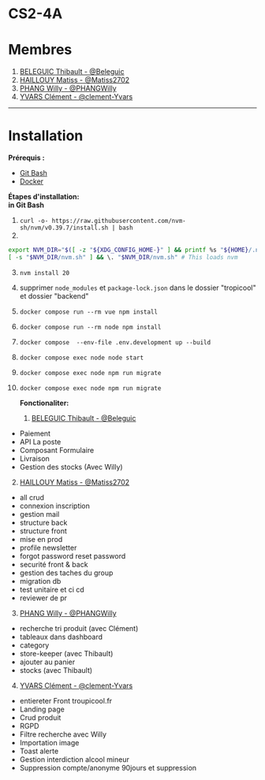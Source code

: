 # CS2-4A

# Membres

1. [BELEGUIC Thibault - @Beleguic](https://github.com/Beleguic)
2. [HAILLOUY Matiss - @Matiss2702](https://github.com/Matiss2702)
3. [PHANG Willy - @PHANGWilly](https://github.com/PHANGWilly)
4. [YVARS Clément - @clement-Yvars](https://github.com/clement-Yvars)

<hr>

# Installation

**Prérequis :**

- [Git Bash](https://git-scm.com/downloads)
- [Docker](https://www.docker.com/)

**Étapes d'installation:**
<br>**in Git Bash**

1. `curl -o- https://raw.githubusercontent.com/nvm-sh/nvm/v0.39.7/install.sh | bash`
2. 
```sh
export NVM_DIR="$([ -z "${XDG_CONFIG_HOME-}" ] && printf %s "${HOME}/.nvm" || printf %s "${XDG_CONFIG_HOME}/nvm")"
[ -s "$NVM_DIR/nvm.sh" ] && \. "$NVM_DIR/nvm.sh" # This loads nvm
```
3. `nvm install 20`
4. supprimer `node_modules` et `package-lock.json` dans le dossier "tropicool" et dossier "backend"
5. `docker compose run --rm vue npm install`
6. `docker compose run --rm node npm install`
7. `docker compose  --env-file .env.development up --build`
8. `docker compose exec node node start`
9. `docker compose exec node npm run migrate`
8. `docker compose exec node npm run migrate`

   **Fonctionaliter:**
   1. [BELEGUIC Thibault - @Beleguic](https://github.com/Beleguic)
- Paiement
- API La poste
- Composant Formulaire
- Livraison
- Gestion des stocks (Avec Willy)


2. [HAILLOUY Matiss - @Matiss2702](https://github.com/Matiss2702)
-  all crud 
- connexion inscription
- gestion mail 
- structure back 
- structure front
- mise en prod
- profile newsletter
- forgot password reset password
- securité front & back
- gestion des taches du group
- migration db 
- test unitaire et ci cd
- reviewer de pr


3. [PHANG Willy - @PHANGWilly](https://github.com/PHANGWilly)
- recherche tri produit (avec Clément)
- tableaux dans dashboard
- category
- store-keeper (avec Thibault)
- ajouter au panier
- stocks (avec Thibault)


4. [YVARS Clément - @clement-Yvars](https://github.com/clement-Yvars)
- entiereter Front troupicool.fr
- Landing page
- Crud produit
- RGPD
- Filtre recherche avec Willy
- Importation image
- Toast alerte
- Gestion interdiction alcool mineur
- Suppression compte/anonyme 90jours et suppression
   


      
   
